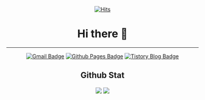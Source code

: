 <div align=center>

[![Hits](https://hits.seeyoufarm.com/api/count/incr/badge.svg?url=https%3A%2F%2Fgithub.com%2FS2Domingo&count_bg=%23E3E3E3&title_bg=%23555555&icon=apachespark.svg&icon_color=%23FFD300&title=hits&edge_flat=false)](https://hits.seeyoufarm.com)

</div>


<div align=center>

# Hi there 👋
---
  
[![Gmail Badge](https://img.shields.io/badge/Gmail-d14836?style=flat-square&logo=Gmail&logoColor=white&link=mailto:tech.siyoung@gmail.com)](mailto:tech.siyoung@gmail.com)
[![Github Pages Badge](http://img.shields.io/badge/-Git%20Blog-black?style=flat-square&logo=github&link=https://s2domingo.github.io/)](https://s2domingo.github.io/)
[![Tistory Blog Badge](https://img.shields.io/badge/-Tistory%20Blog-F7F7F7?style=flat-square&logo=tistory&logoColor=black&link=https://s2domingo.github.io/)](https://s2domingo.github.io/)

</div> 

<div align=center>

## Github Stat

<img align="center" src="https://github-readme-stats.vercel.app/api/?username=s2domingo" />
  
<img align="center" src="https://github-readme-stats.vercel.app/api/top-langs/?username=s2domingo&layout=compact&langs_count=10" />

</div>
  




<!--
**S2Domingo/S2Domingo** is a ✨ _special_ ✨ repository because its `README.md` (this file) appears on your GitHub profile.

Here are some ideas to get you started:

- 🔭 I’m currently working on ...
- 🌱 I’m currently learning ...
- 👯 I’m looking to collaborate on ...
- 🤔 I’m looking for help with ...
- 💬 Ask me about ...
- 📫 How to reach me: ...
- 😄 Pronouns: ...
- ⚡ Fun fact: ...
-->

